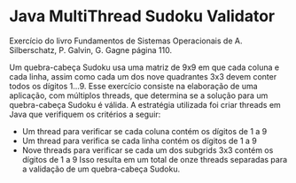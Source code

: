 # Java MultiThread Sudoku Validator

Exercício do livro Fundamentos de Sistemas Operacionais de A. Silberschatz, P. Galvin, G. Gagne página 110.

Um quebra-cabeça Sudoku usa uma matriz de 9x9 em que cada coluna e cada linha, assim como cada um dos nove quadrantes 3x3 devem conter todos os dígitos 1...9. Esse exercício consiste na elaboração de uma aplicação, com múltiplos threads, que determina se a solução para um quebra-cabeça Sudoku é válida.
A estratégia utilizada foi criar threads em Java que verifiquem os critérios a seguir:
- Um thread para verificar se cada coluna contém os dígitos de 1 a 9
- Um thread para verifica se cada linha contém os dígitos de 1 a 9
- Nove threads para verificar se cada um dos subgrids 3x3 contém os dígitos de 1 a 9
Isso resulta em um total de onze threads separadas para a validação de um quebra-cabeça Sudoku.

